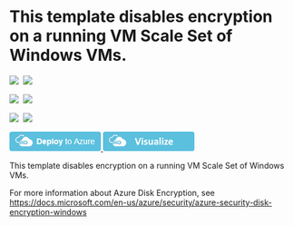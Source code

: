 # This template disables encryption on a running VM Scale Set of Windows VMs.

<IMG SRC="https://azurequickstartsservice.blob.core.windows.net/badges/201-decrypt-vmss-windows/PublicLastTestDate.svg" />&nbsp;
<IMG SRC="https://azurequickstartsservice.blob.core.windows.net/badges/201-decrypt-vmss-windows/PublicDeployment.svg" />&nbsp;

<IMG SRC="https://azurequickstartsservice.blob.core.windows.net/badges/201-decrypt-vmss-windows/FairfaxLastTestDate.svg" />&nbsp;
<IMG SRC="https://azurequickstartsservice.blob.core.windows.net/badges/201-decrypt-vmss-windows/FairfaxDeployment.svg" />&nbsp;

<IMG SRC="https://azurequickstartsservice.blob.core.windows.net/badges/201-decrypt-vmss-windows/BestPracticeResult.svg" />&nbsp;
<IMG SRC="https://azurequickstartsservice.blob.core.windows.net/badges/201-decrypt-vmss-windows/CredScanResult.svg" />&nbsp;

<a href="https://portal.azure.com/#create/Microsoft.Template/uri/https%3A%2F%2Fraw.githubusercontent.com%2FAzure%2Fazure-quickstart-templates%2Fmaster%2F201-decrypt-vmss-windows%2Fazuredeploy.json" target="_blank">
    <img src="https://raw.githubusercontent.com/Azure/azure-quickstart-templates/master/1-CONTRIBUTION-GUIDE/images/deploytoazure.png"/>
</a>
<a href="http://armviz.io/#/?load=https%3A%2F%2Fraw.githubusercontent.com%2FAzure%2Fazure-quickstart-templates%2Fmaster%2F201-decrypt-vmss-windows%2Fazuredeploy.json" target="_blank">
    <img src="https://raw.githubusercontent.com/Azure/azure-quickstart-templates/master/1-CONTRIBUTION-GUIDE/images/visualizebutton.png"/>
</a>

This template disables encryption on a running VM Scale Set of Windows VMs.

For more information about Azure Disk Encryption, see https://docs.microsoft.com/en-us/azure/security/azure-security-disk-encryption-windows

